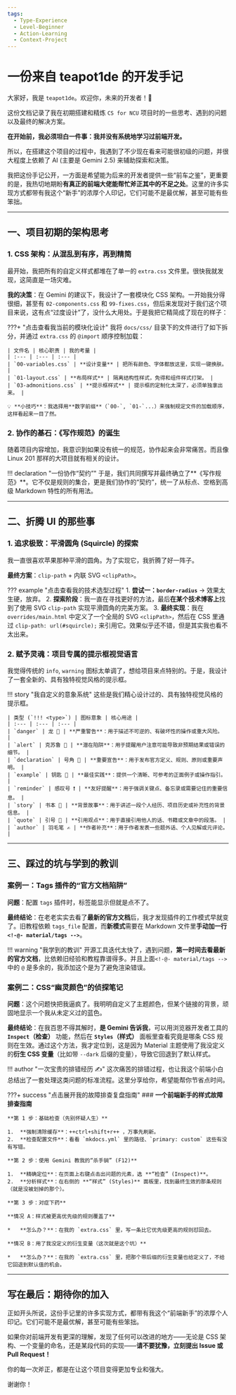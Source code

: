 ```yaml
---
tags:
  - Type-Experience
  - Level-Beginner
  - Action-Learning
  - Context-Project
---
```


# 一份来自 teapot1de 的开发手记

大家好，我是 `teapot1de`。欢迎你，未来的开发者！🎉

这份文档记录了我在初期搭建和精炼 `CS for NCU` 项目时的一些思考、遇到的问题以及最终的解决方案。

**在开始前，我必须坦白一件事：我并没有系统地学习过前端开发。**

所以，在搭建这个项目的过程中，我遇到了不少现在看来可能很初级的问题，并很大程度上依赖了 AI (主要是 Gemini 2.5) 来辅助探索和决策。

我把这份手记公开，一方面是希望能为后来的开发者提供一些“前车之鉴”，更重要的是，我热切地期盼**有真正的前端大佬能帮忙斧正其中的不足之处**。这里的许多实现方式都带有我这个“新手”的浓厚个人印记，它们可能不是最优解，甚至可能有些笨拙。

---

## 一、项目初期的架构思考

### 1. CSS 架构：从混乱到有序，再到精简

最开始，我把所有的自定义样式都堆在了单一的 `extra.css` 文件里。很快我就发现，这简直是一场灾难。

**我的决策**：在 Gemini 的建议下，我设计了一套模块化 CSS 架构。一开始我分得很细，甚至有 `02-components.css` 和 `99-fixes.css`，但后来发现对于我们这个项目来说，这有点“过度设计”了，没什么大用处。于是我把它精简成了现在的样子：

???+ "点击查看我当前的模块化设计"
    我将 `docs/css/` 目录下的文件进行了如下拆分，并通过 `extra.css` 的 `@import` 顺序控制加载：

    | 文件名 | 核心职责 | 我的考量 |
    | :--- | :--- | :--- |
    | `00-variables.css` | **设计变量** | 把所有颜色、字体都放这里，实现一键换肤。 |
    | `01-layout.css` | **布局样式** | 隔离结构性样式，免得和组件样式打架。 |
    | `03-admonitions.css` | **提示框样式** | 提示框的定制化太深了，必须单独拿出来。 |

    💡 **小技巧**：我选择用**数字前缀**（`00-`, `01-`...）来强制规定文件的加载顺序，这样看起来一目了然。

### 2. 协作的基石：《写作规范》的诞生

随着项目内容增加，我意识到如果没有统一的规范，协作起来会非常痛苦。而且像 Linux 201 那样的大项目就有相关的设计。

!!! declaration "一份协作“契约”"
    于是，我们共同撰写并最终确立了**《写作规范》**。它不仅是规则的集合，更是我们协作的“契约”，统一了从标点、空格到高级 Markdown 特性的所有用法。

---

## 二、折腾 UI 的那些事

### 1. 追求极致：平滑圆角 (Squircle) 的探索

我一直很喜欢苹果那种平滑的圆角。为了实现它，我折腾了好一阵子。

**最终方案**：`clip-path` + 内联 SVG `<clipPath>`。

??? example "点击查看我的技术选型过程"
    1.  **尝试一：`border-radius`** -> 效果太生硬，放弃。
    2.  **探索阶段**：我一直在寻找更好的方法，最后**在某个技术博客上**找到了使用 SVG `clip-path` 实现平滑圆角的完美方案。
    3.  **最终实现**：我在 `overrides/main.html` 中定义了一个全局的 SVG `<clipPath>`，然后在 CSS 里通过 `clip-path: url(#squircle);` 来引用它。效果似乎还不错，但是其实我也看不太出来。

### 2. 赋予灵魂：项目专属的提示框视觉语言

我觉得传统的 `info`, `warning` 图标太单调了，想给项目来点特别的。于是，我设计了一套全新的、具有独特视觉风格的提示框。

!!! story "我自定义的意象系统"
    这些是我们精心设计过的、具有独特视觉风格的提示框。

    | 类型 (`!!! <type>`) | 图标意象 | 核心用途 |
    | :--- | :--- | :--- |
    | `danger` | 龙 🐉 | **严重警告**：用于描述不可逆的、有破坏性的操作或重大风险。 |
    | `alert` | 克苏鲁 🐙 | **潜在陷阱**：用于提醒用户注意可能导致非预期结果或错误的细节。 |
    | `declaration` | 号角 🎺 | **重要宣告**：用于发布官方定义、规则、原则或重要声明。 |
    | `example` | 钥匙 🔑 | **最佳实践**：提供一个清晰、可参考的正面例子或操作指引。 |
    | `reminder` | 感叹号 ❗ | **友好提醒**：用于强调关键点、备忘录或需要记住的重要信息。 |
    | `story` | 书本 📖 | **背景故事**：用于讲述一段个人经历、项目历史或补充性的背景信息。 |
    | `quote` | 引号 💬 | **引用观点**：用于直接引用他人的话、书籍或文章中的段落。 |
    | `author` | 羽毛笔 ✍️ | **作者补充**：用于作者发表一些题外话、个人见解或元评论。 |

---

## 三、踩过的坑与学到的教训

### 案例一：Tags 插件的“官方文档陷阱”

**问题**：配置 `tags` 插件时，标签能显示但就是点不了。

**最终结论**：在老老实实去看了**最新的官方文档**后，我才发现插件的工作模式早就变了。旧教程依赖 `tags_file` 配置，而**新模式**需要在 Markdown 文件里**手动加一行 `<!-@- material/tags -->`**。

!!! warning "我学到的教训"
    开源工具迭代太快了，遇到问题，**第一时间去看最新的官方文档**，比依赖旧经验和教程靠谱得多。并且上面`<!-@- material/tags -->`中的 `@` 是多余的，我添加这个是为了避免渲染错误。

### 案例二：CSS“幽灵颜色”的侦探笔记

**问题**：这个问题快把我逼疯了。我明明自定义了主题颜色，但某个链接的背景，顽固地显示一个我从未定义过的蓝色。

**最终结论**：在我百思不得其解时，**是 Gemini 告诉我**，可以用浏览器开发者工具的 **`Inspect`（检查）** 功能，然后在 **`Styles`（样式）** 面板里查看究竟是哪条 CSS 规则在生效。通过这个方法，我才定位到，这是因为 Material 主题使用了我没定义的**衍生 CSS 变量**（比如带 `--dark` 后缀的变量），导致它回退到了默认样式。

!!! author "一次宝贵的排错经历 ✍️"
    这次痛苦的排错过程，也让我这个前端小白总结出了一套处理这类问题的标准流程。这里分享给你，希望能帮你节省点时间。

???+ success "点击展开我的故障排查复盘指南"
    ### **一个前端新手的样式故障排查指南**

    **第 1 步：基础检查（先别怀疑人生）**

    1.  **强制清除缓存**：++ctrl+shift+r++ ，万事先刷新。
    2.  **检查配置文件**：看看 `mkdocs.yml` 里的路径、`primary: custom` 这些有没有写错。

    **第 2 步：使用 Gemini 教我的“杀手锏” (F12)**

    1.  **精确定位**：在页面上右键点击出问题的元素，选 **“检查” (Inspect)**。
    2.  **分析样式**：在右侧的 **“样式” (Styles)** 面板里，找到最终生效的那条规则（就是没被划掉的那个）。

    **第 3 步：对症下药**

    **情况 A：样式被更高优先级的规则覆盖了**

    *   **怎么办？**：在我的 `extra.css` 里，写一条比它优先级更高的规则怼回去。

    **情况 B：用了我没定义的衍生变量（这次就是这个坑）**

    *   **怎么办？**：在我的 `extra.css` 里，把那个带后缀的衍生变量也给定义了，不给它回退到默认值的机会。

---

## 写在最后：期待你的加入

正如开头所说，这份手记里的许多实现方式，都带有我这个“前端新手”的浓厚个人印记。它们可能不是最优解，甚至可能有些笨拙。

如果你对前端开发有更深的理解，发现了任何可以改进的地方——无论是 CSS 架构、一个变量的命名，还是某段代码的实现——**请不要犹豫，立刻提出 Issue 或 Pull Request！**

你的每一次斧正，都是在让这个项目变得更加专业和强大。

谢谢你！
